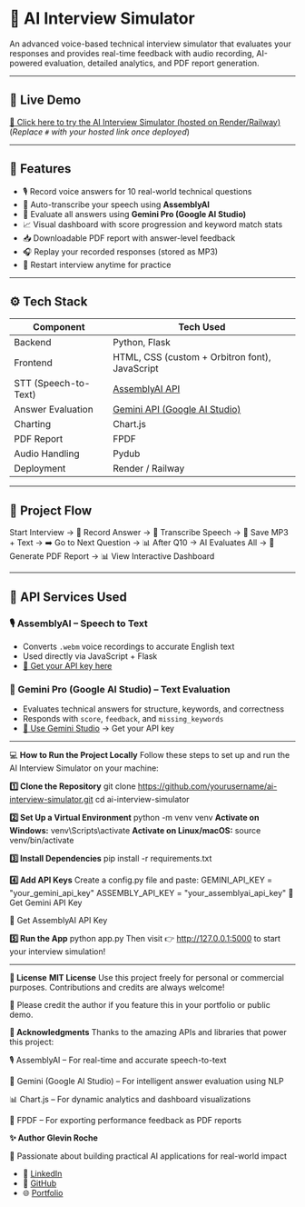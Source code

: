 # 🤖 AI Interview Simulator

An advanced voice-based technical interview simulator that evaluates your responses and provides real-time feedback with audio recording, AI-powered evaluation, detailed analytics, and PDF report generation.

---

## 🚀 Live Demo

[🔗 Click here to try the AI Interview Simulator (hosted on Render/Railway)](#)  
(*Replace `#` with your hosted link once deployed*)

---

## 🧠 Features

- 🎙️ Record voice answers for 10 real-world technical questions  
- 🧾 Auto-transcribe your speech using **AssemblyAI**  
- 🤖 Evaluate all answers using **Gemini Pro (Google AI Studio)**  
- 📈 Visual dashboard with score progression and keyword match stats  
- 📥 Downloadable PDF report with answer-level feedback  
- 🎧 Replay your recorded responses (stored as MP3)  
- 🔁 Restart interview anytime for practice  

---

## ⚙️ Tech Stack

| Component       | Tech Used |
|----------------|-----------|
| Backend         | Python, Flask |
| Frontend        | HTML, CSS (custom + Orbitron font), JavaScript |
| STT (Speech-to-Text) | [AssemblyAI API](https://www.assemblyai.com/) |
| Answer Evaluation | [Gemini API (Google AI Studio)](https://makersuite.google.com/) |
| Charting        | Chart.js |
| PDF Report      | FPDF |
| Audio Handling  | Pydub |
| Deployment      | Render / Railway |

---

## 🔄 Project Flow

Start Interview →
🎤 Record Answer →
📝 Transcribe Speech →
💾 Save MP3 + Text →
➡️ Go to Next Question →
📊 After Q10 → AI Evaluates All →
📄 Generate PDF Report →
📊 View Interactive Dashboard

---

## 🔐 API Services Used

### 🎙️ AssemblyAI – Speech to Text  
- Converts `.webm` voice recordings to accurate English text  
- Used directly via JavaScript + Flask  
- [📌 Get your API key here](https://www.assemblyai.com)

### 🤖 Gemini Pro (Google AI Studio) – Text Evaluation  
- Evaluates technical answers for structure, keywords, and correctness  
- Responds with `score`, `feedback`, and `missing_keywords`  
- [📌 Use Gemini Studio](https://makersuite.google.com/) → Get your API key

---

💻 **How to Run the Project Locally**
Follow these steps to set up and run the AI Interview Simulator on your machine:

**1️⃣ Clone the Repository**
git clone https://github.com/yourusername/ai-interview-simulator.git
cd ai-interview-simulator

**2️⃣ Set Up a Virtual Environment**
python -m venv venv
**Activate on Windows:**
venv\Scripts\activate
**Activate on Linux/macOS:**
source venv/bin/activate

**3️⃣ Install Dependencies**
pip install -r requirements.txt

**4️⃣ Add API Keys**
Create a config.py file and paste:
GEMINI_API_KEY = "your_gemini_api_key"
ASSEMBLY_API_KEY = "your_assemblyai_api_key"
🔗 Get Gemini API Key

🔗 Get AssemblyAI API Key

**5️⃣ Run the App**
python app.py
Then visit 👉 http://127.0.0.1:5000 to start your interview simulation!
________________________________________
**📄 License**
**MIT License**
Use this project freely for personal or commercial purposes. Contributions and credits are always welcome!

🙏 Please credit the author if you feature this in your portfolio or public demo.

**🙌 Acknowledgments**
Thanks to the amazing APIs and libraries that power this project:

🎙️ AssemblyAI – For real-time and accurate speech-to-text

🤖 Gemini (Google AI Studio) – For intelligent answer evaluation using NLP

📊 Chart.js – For dynamic analytics and dashboard visualizations

🧾 FPDF – For exporting performance feedback as PDF reports

**✨ Author**
**Glevin Roche**

💼 Passionate about building practical AI applications for real-world impact

- 🔗 [LinkedIn](https://www.linkedin.com/in/glevin-roche-27b754249/)
- 🔗 [GitHub](https://github.com/glevin7523)
- 🌐 [Portfolio](https://glevin-portfolio.vercel.app/)




